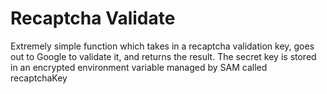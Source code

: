 # Recaptcha Validate
Extremely simple function which takes in a recaptcha validation key, goes out to Google to 
validate it, and returns the result. The secret key is stored in an encrypted environment variable managed by SAM called recaptchaKey